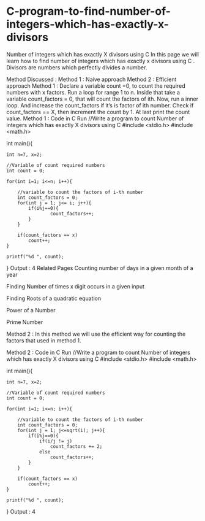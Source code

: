 # C-program-to-find-number-of-integers-which-has-exactly-x-divisors

Number of integers which has exactly X divisors using C
In this page we will learn how to find number of integers which has exactly x divisors using  C . Divisors are numbers which  perfectly divides a number.

Method Discussed :
Method 1 : Naive approach
Method 2 : Efficient approach
Method 1 :
Declare a variable count =0, to count the required numbers with x factors.
Run a loop for range 1 to n.
Inside that take a variable count_factors = 0, that will count the factors of ith.
Now, run a inner loop.
And increase the count_factors if it’s is factor of ith number.
Check if count_factors == X, then increment the count by 1.
At last print the count value.
Method 1 : Code in C
Run
//Write a program to count Number of integers which has exactly X divisors using C
#include <stdio.h>
#include <math.h>

int main(){
    
    int n=7, x=2;
    
    //Variable of count required numbers
    int count = 0;
    
    for(int i=1; i<=n; i++){
        
        //variable to count the factors of i-th number
        int count_factors = 0;
        for(int j = 1; j<= i; j++){
            if(i%j==0){
                    count_factors++;
            }
        }
        
        if(count_factors == x)
            count++;
    }
    
    printf("%d ", count);
}
Output :
4
Related Pages
Counting number of days in a given month of a year
 
Finding Number of times x digit occurs in a given input
 
Finding Roots of a quadratic equation

Power of a Number 

Prime Number

Method 2 :
In this method we will use the efficient way for counting the factors that used in method 1.

Method 2 : Code in C
Run
//Write a program to count Number of integers which has exactly X divisors using C
#include <stdio.h>
#include <math.h>


int main(){
    
    int n=7, x=2;
    
    //Variable of count required numbers
    int count = 0;
    
    for(int i=1; i<=n; i++){
        
        //variable to count the factors of i-th number
        int count_factors = 0;
        for(int j = 1; j<=sqrt(i); j++){
            if(i%j==0){
                if(i/j != j)
                    count_factors += 2;
                else
                    count_factors++;
            }
        }
        
        if(count_factors == x)
            count++;
    }
    
    printf("%d ", count);
}
Output :
4
